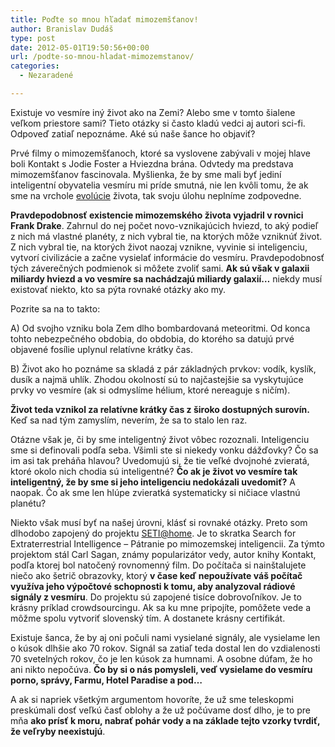 ```yaml
---
title: Poďte so mnou hľadať mimozemšťanov!
author: Branislav Dudáš
type: post
date: 2012-05-01T19:50:56+00:00
url: /podte-so-mnou-hladat-mimozemstanov/
categories:
  - Nezaradené

---
```

Existuje vo vesmíre iný život ako na Zemi? Alebo sme v tomto šialene veľkom priestore sami? Tieto otázky si často kladú vedci aj autori sci-fi. Odpoveď zatiaľ nepoznáme. Aké sú naše šance ho objaviť?<!--more-->

Prvé filmy o mimozemšťanoch, ktoré sa vyslovene zabývali v mojej hlave boli Kontakt s Jodie Foster a Hviezdna brána. Odvtedy ma predstava mimozemšťanov fascinovala. Myšlienka, že by sme mali byť jediní inteligentní obyvatelia vesmíru mi príde smutná, nie len kvôli tomu, že ak sme na vrchole [evolúcie][1] života, tak svoju úlohu neplníme zodpovedne.

**Pravdepodobnosť existencie mimozemského života vyjadril v rovnici Frank Drake**. Zahrnul do nej počet novo-vznikajúcich hviezd, to aký podieľ z nich má vlastné planéty, z nich vybral tie, na ktorých môže vzniknúť život. Z nich vybral tie, na ktorých život naozaj vznikne, vyvinie si inteligenciu, vytvorí civilizácie a začne vysielať informácie do vesmíru. Pravdepodobnosť tých záverečných podmienok si môžete zvoliť sami. **Ak sú však v galaxii miliardy hviezd a vo vesmíre sa nachádzajú miliardy galaxií…** niekdy musí existovať niekto, kto sa pýta rovnaké otázky ako my.

Pozrite sa na to takto:

A) Od svojho vzniku bola Zem dlho bombardovaná meteoritmi. Od konca tohto nebezpečného obdobia, do obdobia, do ktorého sa datujú prvé objavené fosílie uplynul relatívne krátky čas.

B) Život ako ho poznáme sa skladá z pár základných prvkov: vodík, kyslík, dusík a najmä uhlík. Zhodou okolností sú to najčastejšie sa vyskytujúce prvky vo vesmíre (ak si odmyslíme hélium, ktoré nereaguje s ničím).

**Život teda vznikol za relatívne krátky čas z široko dostupných surovín.** Keď sa nad tým zamyslím, neverím, že sa to stalo len raz.

Otázne však je, či by sme inteligentný život vôbec rozoznali. Inteligenciu sme si definovali podľa seba. Všimli ste si niekedy vonku dážďovky? Čo sa im asi tak preháňa hlavou? Uvedomujú si, že tie veľké dvojnohé zvieratá, ktoré okolo nich chodia sú inteligentné? **Čo ak je život vo vesmíre tak inteligentný, že by sme si jeho inteligenciu nedokázali uvedomiť?** A naopak. Čo ak sme len hlúpe zvieratká systematicky si ničiace vlastnú planétu?

Niekto však musí byť na našej úrovni, klásť si rovnaké otázky. Preto som dlhodobo zapojený do projektu <a title="SETI@home" href="http://setiathome.berkeley.edu/index.php" target="_blank">SETI@home</a>. Je to skratka Search for Extraterrestrial Intelligence &#8211; Pátranie po mimozemskej inteligencii. Za týmto projektom stál Carl Sagan, známy popularizátor vedy, autor knihy Kontakt, podľa ktorej bol natočený rovnomenný film. Do počítača si nainštalujete niečo ako šetrič obrazovky, ktorý **v čase keď nepoužívate váš počítač využíva jeho výpočtové schopnosti k tomu, aby analyzoval rádiové signály z vesmíru**. Do projektu sú zapojené tisíce dobrovoľníkov. Je to krásny príklad crowdsourcingu. Ak sa ku mne pripojíte, pomôžete vede a môžme spolu vytvoriť slovenský tím. A dostanete krásny certifikát.

Existuje šanca, že by aj oni počuli nami vysielané signály, ale vysielame len o kúsok dlhšie ako 70 rokov. Signál sa zatiaľ teda dostal len do vzdialenosti 70 svetelných rokov, čo je len kúsok za humnami. A osobne dúfam, že ho ani nikto nepočúva. **Čo by si o nás pomysleli, veď vysielame do vesmíru porno, správy, Farmu, Hotel Paradise a pod…**

A ak si napriek všetkým argumentom hovoríte, že už sme teleskopmi preskúmali dosť veľkú časť oblohy a že už počúvame dosť dlho, je to pre mňa **ako prísť k moru, nabrať pohár vody a na základe tejto vzorky tvrdiť, že veľryby neexistujú**.

 [1]: http://www.blog.branislavdudas.com/2012/03/najvacsia-show-pod-slnkom/ "Najväčšia show pod Slnkom"